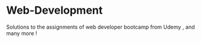 # Web-Development
Solutions to the assignments of web developer bootcamp from Udemy , and many more !
